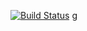 [![Build Status](https://travis-ci.com/ChristianKouris/cse110-lab5.svg?token=W3qirye8pGSpqppHAgWY&branch=master)](https://travis-ci.com/ChristianKouris/cse110-lab5)
g